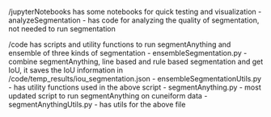 /jupyterNotebooks has some notebooks for quick testing and visualization
    - analyzeSegmentation - has code for analyzing the quality of segmentation, not needed to run segmentation

/code has scripts and utility functions to run segmentAnything and ensemble of three kinds of segmentation
    - ensembleSegmentation.py - combine segmentAnything, line based and rule based segmentation and get IoU, it saves the IoU information in /code/temp_results/iou_segmentation.json
    - ensembleSegmentationUtils.py - has utility functions used in the above script
    - segmentAnything.py - most updated script to run segmentAnything on cuneiform data
    - segmentAnythingUtils.py - has utils for the above file
    